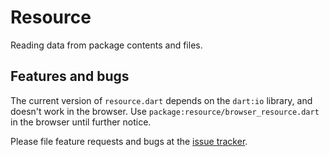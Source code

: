 # Resource

Reading data from package contents and files.

## Features and bugs

The current version of `resource.dart` depends on the `dart:io` library,
and doesn't work in the browser.
Use `package:resource/browser_resource.dart` in the browser until
further notice.

Please file feature requests and bugs at the [issue tracker][tracker].

[tracker]: https://github.com/dart-lang/resource/issues
